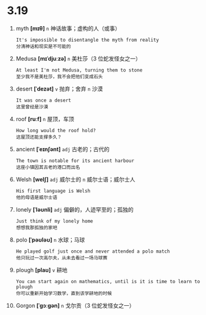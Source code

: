 # 3.19

1. myth **[mɪθ]** `n` 神话故事；虚构的人（或事）

   ```
   It's impossible to disentangle the myth from reality
   分清神话和现实是不可能的
   ```

2. Medusa **[mɪˈdjuːzə]** `n` 美杜莎（3 位蛇发怪女之一）

   ```
   At least I'm not Medusa, turning them to stone
   至少我不是美杜莎，我不会把他们变成石头
   ```

3. desert **[ˈdezət]** `v` 抛弃；舍弃 `n` 沙漠

   ```
   It was once a desert
   这里曾经是沙漠
   ```

4. roof **[ruːf]** `n` 屋顶，车顶

   ```
   How long would the roof hold?
   这屋顶还能支撑多久？
   ```

5. ancient **[ˈeɪnʃənt]** `adj` 古老的；古代的

   ```
   The town is notable for its ancient harbour
   这座小镇因其古老的港口而出名
   ```

6. Welsh **[welʃ]** `adj` 威尔士的 `n` 威尔士语；威尔士人

   ```
   His first language is Welsh
   他的母语是威尔士语
   ```

7. lonely **[ˈləʊnli]** `adj` 偏僻的，人迹罕至的；孤独的

   ```
   Just think of my lonely home
   想想我那孤独的家吧
   ```

8. polo **[ˈpəʊləʊ]** `n` 水球；马球

   ```
   He played golf just once and never attended a polo match
   他只玩过一次高尔夫，从未去看过一场马球赛
   ```

9. plough **[plaʊ]** `v` 耕地

   ```
   You can start again on mathematics, until is it is time to learn to plough
   你可以重新开始学习数学，直到该学耕地的时候
   ```

10. Gorgon **[ˈɡɔːɡən]** `n` 戈尔贡（3 位蛇发怪女之一）
